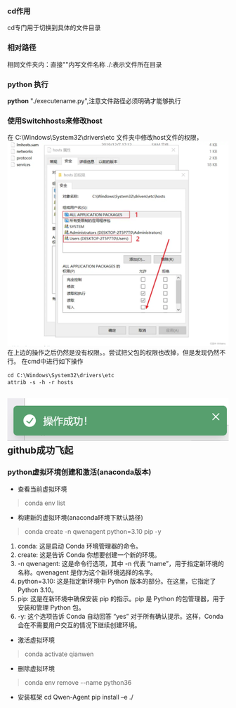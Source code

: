 ### cd作用
cd专门用于切换到具体的文件目录
### 相对路径
相同文件夹内：直接""内写文件名称
./:表示文件所在目录


### python 执行
**python** "./executename.py",注意文件路径必须明确才能够执行

### 使用Switchhosts来修改host
在 C:\Windows\System32\drivers\etc 文件夹中修改host文件的权限，
![host权限](swi_op.png)
在上边的操作之后仍然是没有权限。。尝试把父包的权限也改掉，但是发现仍然不行。
在cmd中进行如下操作
```{.line-numbers}
cd C:\Windows\System32\drivers\etc
attrib -s -h -r hosts
```
![switchhosts 成功写入](sucess.png)
**github成功飞起**
---
### python虚拟环境创建和激活(anaconda版本)
- 查看当前虚拟环境
> conda env list
- 构建新的虚拟环境(anaconda环境下默认路径)
>conda create -n qwenagent python=3.10 pip -y
1. conda: 这是启动 Conda 环境管理器的命令。
2. create: 这是告诉 Conda 你想要创建一个新的环境。
3. -n qwenagent: 这是命令行选项，其中 -n 代表 “name”，用于指定新环境的名称。qwenagent 是你为这个新环境选择的名字。
4. python=3.10: 这是指定新环境中 Python 版本的部分。在这里，它指定了 Python 3.10。
5. pip: 这是在新环境中确保安装 pip 的指示。pip 是 Python 的包管理器，用于安装和管理 Python 包。
6. -y: 这个选项告诉 Conda 自动回答 “yes” 对于所有确认提示。这样，Conda 会在不需要用户交互的情况下继续创建环境。
- 激活虚拟环境
> conda activate qianwen
- 删除虚拟环境
> conda env remove --name python36
- 安装框架
cd Qwen-Agent
pip install –e ./


